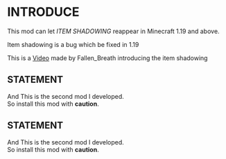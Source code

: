 # INTRODUCE

This mod can let *ITEM SHADOWING* reappear in Minecraft 1.19 and above.

Item shadowing is a bug which be fixed in 1.19

This is a [Video](https://www.youtube.com/watch?v=mTeYwq7HaEA&t=94s) made by Fallen_Breath introducing the item shadowing

## STATEMENT
And This is the second mod I developed.  
So install this mod with **caution**.

## STATEMENT
And This is the second mod I developed.  
So install this mod with **caution**.
